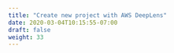 ```yaml
---
title: "Create new project with AWS DeepLens"
date: 2020-03-04T10:15:55-07:00
draft: false
weight: 33
---
```

